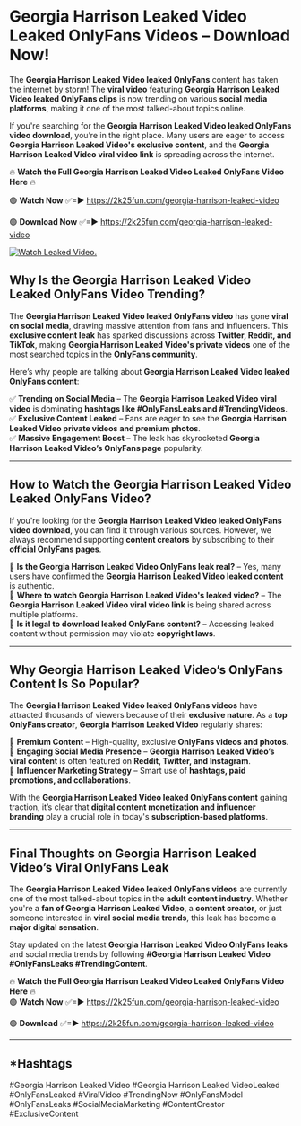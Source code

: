 # Georgia Harrison Leaked Video Leaked OnlyFans Videos – Download Now!

The **Georgia Harrison Leaked Video leaked OnlyFans** content has taken the internet by storm! The **viral video** featuring **Georgia Harrison Leaked Video leaked OnlyFans clips** is now trending on various **social media platforms**, making it one of the most talked-about topics online.  

If you're searching for the **Georgia Harrison Leaked Video leaked OnlyFans video download**, you’re in the right place. Many users are eager to access **Georgia Harrison Leaked Video's exclusive content**, and the **Georgia Harrison Leaked Video viral video link** is spreading across the internet.  

🔥 **Watch the Full Georgia Harrison Leaked Video Leaked OnlyFans Video Here** 🔥  

🟢 **Watch Now** ✅=► https://2k25fun.com/georgia-harrison-leaked-video

🟢 **Download Now** ✅=► https://2k25fun.com/georgia-harrison-leaked-video

[![Watch Leaked Video.](https://miro.medium.com/v2/resize:fit:828/format:webp/1*cilzJN44JGOrTw9NJCrNHA.gif "Watch Leaked Video")](https://2k25fun.com/georgia-harrison-leaked-video)

## **Why Is the Georgia Harrison Leaked Video Leaked OnlyFans Video Trending?**  

The **Georgia Harrison Leaked Video leaked OnlyFans video** has gone **viral on social media**, drawing massive attention from fans and influencers. This **exclusive content leak** has sparked discussions across **Twitter, Reddit, and TikTok**, making **Georgia Harrison Leaked Video's private videos** one of the most searched topics in the **OnlyFans community**.  

Here’s why people are talking about **Georgia Harrison Leaked Video leaked OnlyFans content**:  

✅ **Trending on Social Media** – The **Georgia Harrison Leaked Video viral video** is dominating **hashtags like #OnlyFansLeaks and #TrendingVideos**.  
✅ **Exclusive Content Leaked** – Fans are eager to see the **Georgia Harrison Leaked Video private videos and premium photos**.  
✅ **Massive Engagement Boost** – The leak has skyrocketed **Georgia Harrison Leaked Video’s OnlyFans page** popularity.  

---

## **How to Watch the Georgia Harrison Leaked Video Leaked OnlyFans Video?**  

If you're looking for the **Georgia Harrison Leaked Video leaked OnlyFans video download**, you can find it through various sources. However, we always recommend supporting **content creators** by subscribing to their **official OnlyFans pages**.  

🔹 **Is the Georgia Harrison Leaked Video OnlyFans leak real?** – Yes, many users have confirmed the **Georgia Harrison Leaked Video leaked content** is authentic.  
🔹 **Where to watch Georgia Harrison Leaked Video's leaked video?** – The **Georgia Harrison Leaked Video viral video link** is being shared across multiple platforms.  
🔹 **Is it legal to download leaked OnlyFans content?** – Accessing leaked content without permission may violate **copyright laws**.  

---

## **Why Georgia Harrison Leaked Video’s OnlyFans Content Is So Popular?**  

The **Georgia Harrison Leaked Video leaked OnlyFans videos** have attracted thousands of viewers because of their **exclusive nature**. As a **top OnlyFans creator**, **Georgia Harrison Leaked Video** regularly shares:  

📌 **Premium Content** – High-quality, exclusive **OnlyFans videos and photos**.  
📌 **Engaging Social Media Presence** – **Georgia Harrison Leaked Video’s viral content** is often featured on **Reddit, Twitter, and Instagram**.  
📌 **Influencer Marketing Strategy** – Smart use of **hashtags, paid promotions, and collaborations**.  

With the **Georgia Harrison Leaked Video leaked OnlyFans content** gaining traction, it’s clear that **digital content monetization and influencer branding** play a crucial role in today's **subscription-based platforms**.  

---

## **Final Thoughts on Georgia Harrison Leaked Video’s Viral OnlyFans Leak**  

The **Georgia Harrison Leaked Video leaked OnlyFans videos** are currently one of the most talked-about topics in the **adult content industry**. Whether you're a **fan of Georgia Harrison Leaked Video**, a **content creator**, or just someone interested in **viral social media trends**, this leak has become a **major digital sensation**.  

Stay updated on the latest **Georgia Harrison Leaked Video OnlyFans leaks** and social media trends by following **#Georgia Harrison Leaked Video #OnlyFansLeaks #TrendingContent**.  

🔥 **Watch the Full Georgia Harrison Leaked Video Leaked OnlyFans Video Here** 🔥  
🟢 **Watch Now** ✅=► https://2k25fun.com/georgia-harrison-leaked-video

🟢 **Download** ✅=► https://2k25fun.com/georgia-harrison-leaked-video

---

## *Hashtags
#Georgia Harrison Leaked Video #Georgia Harrison Leaked VideoLeaked #OnlyFansLeaked #ViralVideo #TrendingNow #OnlyFansModel #OnlyFansLeaks #SocialMediaMarketing #ContentCreator #ExclusiveContent  